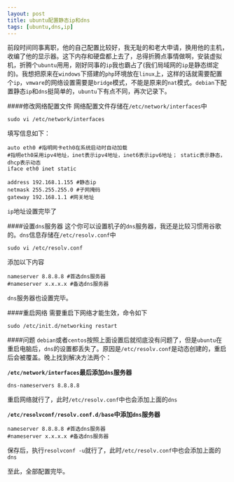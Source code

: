 ```yaml
---
layout: post
title: ubuntu配置静态ip和dns
tags: [ubuntu,dns,ip]
---
```


前段时间同事离职，他的自己配置比较好，我无耻的和老大申请，换用他的主机，收编了他的显示器。这下内存和硬盘都上去了，总得折腾点事情做啊，安装虚拟机，折腾个`ubuntu`用用，刚好同事的`ip`我也霸占了(我们局域网的`ip`是静态绑定的)。我想把原来在`windows`下搭建的`php`环境放在`linux`上，这样的话就需要配置个`ip`，`vmware`的网络设置需要是`bridge`模式，不能是原来的`nat`模式。`debian`下配置静态`ip`和`dns`挺简单的，`ubuntu`下有点不同，再次记录下。
<!--more-->

####修改网络配置文件
网络配置文件存储在`/etc/network/interfaces`中

	sudo vi /etc/network/interfaces

填写信息如下：

	auto eth0 #指明网卡eth0在系统启动时自动加载
	#指明eth0采用ipv4地址，inet表示ipv4地址，inet6表示ipv6地址； static表示静态，dhcp表示动态
	iface eth0 inet static

	address 192.168.1.155 #静态ip
	netmask 255.255.255.0 #子网掩码
	gateway 192.168.1.1 #网关地址
`ip`地址设置完毕了

####设置`dns`服务器
这个你可以设置机子的`dns`服务器，我还是比较习惯用谷歌的。`dns`信息存储在`/etc/resolv.conf`中

	sudo vi /etc/resolv.conf

添加以下内容

	nameserver 8.8.8.8 #首选dns服务器
	#nameserver x.x.x.x #备选dns服务器

`dns`服务器也设置完毕。

####重启网络
需要重启下网络才能生效，命令如下

	sudo /etc/init.d/networking restart

####问题
`debian`或者`centos`按照上面设置后就彻底没有问题了，但是`ubuntu`在重启电脑后，`dns`的设置都丢失了。原因是`/etc/resolv.conf`是动态创建的，重启后会被覆盖。晚上找到解决方法两个：

**`/etc/network/interfaces`最后添加`dns`服务器**

	dns-nameservers 8.8.8.8

重启网络就行了，此时`/etc/resolv.conf`中也会添加上面的`dns`

**`/etc/resolvconf/resolv.conf.d/base`中添加`dns`服务器**

	nameserver 8.8.8.8 #首选dns服务器
	#nameserver x.x.x.x #备选dns服务器

保存后，执行`resolvconf -u`就行了，此时`/etc/resolv.conf`中也会添加上面的`dns`

至此，全部配置完毕。
